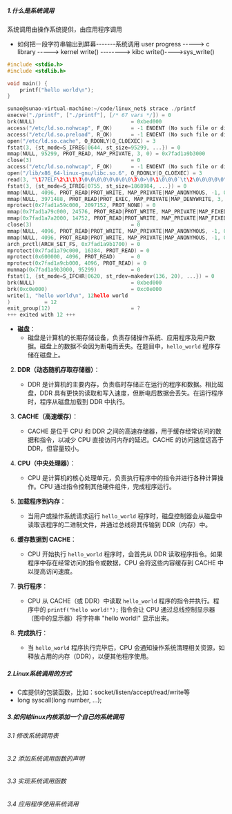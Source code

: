 ##### 1.什么是系统调用

系统调用由操作系统提供，由应用程序调用

* 如何把一段字符串输出到屏幕-------系统调用
  user progress -----> c library -----> kernel
    write() -------->   kibc write()---->sys_write()

```c
#include <stdio.h>
#include <stdlib.h>

void main() {
    printf("hello world\n");
}

sunao@sunao-virtual-machine:~/code/linux_net$ strace ./printf 
execve("./printf", ["./printf"], [/* 67 vars */]) = 0
brk(NULL)                               = 0xbed000
access("/etc/ld.so.nohwcap", F_OK)      = -1 ENOENT (No such file or directory)
access("/etc/ld.so.preload", R_OK)      = -1 ENOENT (No such file or directory)
open("/etc/ld.so.cache", O_RDONLY|O_CLOEXEC) = 3
fstat(3, {st_mode=S_IFREG|0644, st_size=95299, ...}) = 0
mmap(NULL, 95299, PROT_READ, MAP_PRIVATE, 3, 0) = 0x7fad1a9b3000
close(3)                                = 0
access("/etc/ld.so.nohwcap", F_OK)      = -1 ENOENT (No such file or directory)
open("/lib/x86_64-linux-gnu/libc.so.6", O_RDONLY|O_CLOEXEC) = 3
read(3, "\177ELF\2\1\1\3\0\0\0\0\0\0\0\0\3\0>\0\1\0\0\0`\t\2\0\0\0\0\0"..., 832) = 832
fstat(3, {st_mode=S_IFREG|0755, st_size=1868984, ...}) = 0
mmap(NULL, 4096, PROT_READ|PROT_WRITE, MAP_PRIVATE|MAP_ANONYMOUS, -1, 0) = 0x7fad1a9b2000
mmap(NULL, 3971488, PROT_READ|PROT_EXEC, MAP_PRIVATE|MAP_DENYWRITE, 3, 0) = 0x7fad1a3dc000
mprotect(0x7fad1a59c000, 2097152, PROT_NONE) = 0
mmap(0x7fad1a79c000, 24576, PROT_READ|PROT_WRITE, MAP_PRIVATE|MAP_FIXED|MAP_DENYWRITE, 3, 0x1c0000) = 0x7fad1a79c000
mmap(0x7fad1a7a2000, 14752, PROT_READ|PROT_WRITE, MAP_PRIVATE|MAP_FIXED|MAP_ANONYMOUS, -1, 0) = 0x7fad1a7a2000
close(3)                                = 0
mmap(NULL, 4096, PROT_READ|PROT_WRITE, MAP_PRIVATE|MAP_ANONYMOUS, -1, 0) = 0x7fad1a9b1000
mmap(NULL, 4096, PROT_READ|PROT_WRITE, MAP_PRIVATE|MAP_ANONYMOUS, -1, 0) = 0x7fad1a9b0000
arch_prctl(ARCH_SET_FS, 0x7fad1a9b1700) = 0
mprotect(0x7fad1a79c000, 16384, PROT_READ) = 0
mprotect(0x600000, 4096, PROT_READ)     = 0
mprotect(0x7fad1a9cb000, 4096, PROT_READ) = 0
munmap(0x7fad1a9b3000, 95299)           = 0
fstat(1, {st_mode=S_IFCHR|0620, st_rdev=makedev(136, 20), ...}) = 0
brk(NULL)                               = 0xbed000
brk(0xc0e000)                           = 0xc0e000
write(1, "hello world\n", 12hello world
)           = 12
exit_group(12)                          = ?
+++ exited with 12 +++
```

* **磁盘**：
  - 磁盘是计算机的长期存储设备，负责存储操作系统、应用程序及用户数据。磁盘上的数据不会因为断电而丢失。在题目中，`hello_world` 程序存储在磁盘上。

2. **DDR（动态随机存取存储器）**：
   - DDR 是计算机的主要内存，负责临时存储正在运行的程序和数据。相比磁盘，DDR 具有更快的读取和写入速度，但断电后数据会丢失。在运行程序时，程序从磁盘加载到 DDR 中执行。

3. **CACHE（高速缓存）**：
   - CACHE 是位于 CPU 和 DDR 之间的高速存储器，用于缓存经常访问的数据和指令，以减少 CPU 直接访问内存的延迟。CACHE 的访问速度远高于 DDR，但容量较小。

4. **CPU（中央处理器）**：
   - CPU 是计算机的核心处理单元，负责执行程序中的指令并进行各种计算操作。CPU 通过指令控制其他硬件组件，完成程序运行。

5. **加载程序到内存**：
   - 当用户或操作系统请求运行 `hello_world` 程序时，磁盘控制器会从磁盘中读取该程序的二进制文件，并通过总线将其传输到 DDR（内存）中。

6. **缓存数据到 CACHE**：
   - CPU 开始执行 `hello_world` 程序时，会首先从 DDR 读取程序指令。如果程序中存在经常访问的指令或数据，CPU 会将这些内容缓存到 CACHE 中以提高访问速度。

7. **执行程序**：
   - CPU 从 CACHE（或 DDR）中读取 `hello_world` 程序的指令并执行。程序中的 `printf("hello world!");` 指令会让 CPU 通过总线控制显示器（图中的显示器）将字符串 "hello world!" 显示出来。

8. **完成执行**：
   - 当 `hello_world` 程序执行完毕后，CPU 会通知操作系统清理相关资源，如释放占用的内存（DDR），以便其他程序使用。

##### 2.Linux系统调用的方式

* C库提供的包装函数，比如：socket/listen/accept/read/write等
* long syscall(long number, ...);

##### 3.如何给linux内核添加一个自己的系统调用

###### 3.1 修改系统调用表

###### 3.2 添加系统调用函数的声明

###### 3.3 实现系统调用函数

###### 3.4 应用程序使用系统调用
